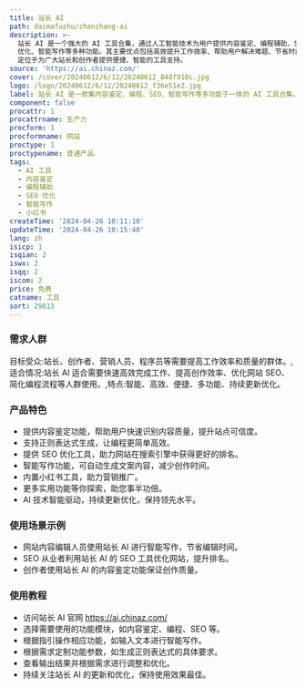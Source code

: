 ```yaml
---
title: 站长 AI
path: daimafuzhu/zhanzhang-ai
description: >-
  站长 AI 是一个强大的 AI 工具合集，通过人工智能技术为用户提供内容鉴定、编程辅助、SEO
  优化、智能写作等多种功能。其主要优点包括高效提升工作效率、帮助用户解决难题、节省时间成本、提高内容质量等。站长 AI
  定位于为广大站长和创作者提供便捷、智能的工具支持。
source: 'https://ai.chinaz.com/'
cover: /cover/20240612/6/12/20240612_848f910c.jpg
logo: /logo/20240612/6/12/20240612_f36e51e2.jpg
label: 站长 AI 是一款集内容鉴定、编程、SEO、智能写作等多功能于一体的 AI 工具合集。
component: false
procattr: 1
procattrname: 生产力
procform: 1
procformname: 网站
proctype: 1
proctypename: 普通产品
tags:
  - AI 工具
  - 内容鉴定
  - 编程辅助
  - SEO 优化
  - 智能写作
  - 小红书
createTime: '2024-04-26 10:11:10'
updateTime: '2024-04-26 10:15:40'
lang: zh
isicp: 1
isqian: 2
iswx: 2
isqq: 2
iscom: 2
price: 免费
catname: 工具
sort: 29813
---
```




### 需求人群
目标受众:站长、创作者、营销人员、程序员等需要提高工作效率和质量的群体。,适合情况:站长 AI 适合需要快速高效完成工作、提高创作效率、优化网站 SEO、简化编程流程等人群使用。,特点:智能、高效、便捷、多功能、持续更新优化。

### 产品特色
- 提供内容鉴定功能，帮助用户快速识别内容质量，提升站点可信度。
- 支持正则表达式生成，让编程更简单高效。
- 提供 SEO 优化工具，助力网站在搜索引擎中获得更好的排名。
- 智能写作功能，可自动生成文案内容，减少创作时间。
- 内置小红书工具，助力营销推广。
- 更多实用功能等你探索，助您事半功倍。
- AI 技术智能驱动，持续更新优化，保持领先水平。

### 使用场景示例
- 网站内容编辑人员使用站长 AI 进行智能写作，节省编辑时间。
- SEO 从业者利用站长 AI 的 SEO 工具优化网站，提升排名。
- 创作者使用站长 AI 的内容鉴定功能保证创作质量。

### 使用教程
- 访问站长 AI 官网 https://ai.chinaz.com/
- 选择需要使用的功能模块，如内容鉴定、编程、SEO 等。
- 根据指引操作相应功能，如输入文本进行智能写作。
- 根据需求定制功能参数，如生成正则表达式的具体要求。
- 查看输出结果并根据需求进行调整和优化。
- 持续关注站长 AI 的更新和优化，保持使用效果最佳。

  
